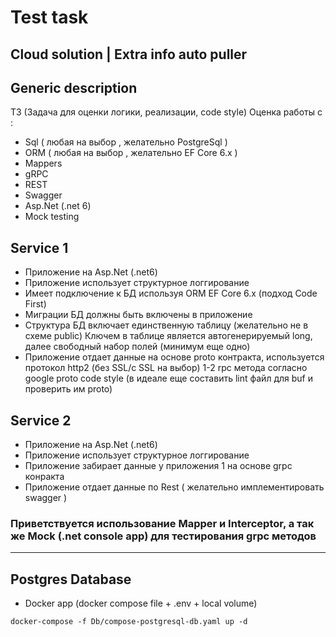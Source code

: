 # Test task #

## Cloud solution | Extra info auto puller ##

## Generic description ##

ТЗ (Задача для оценки логики, реализации, code style)
Оценка работы с :

- Sql ( любая на выбор , желательно PostgreSql )
- ORM ( любая на выбор , желательно EF Core 6.x )
- Mappers
- gRPC
- REST
- Swagger
- Asp.Net (.net 6)
- Mock testing

## Service 1 ##

- Приложение на Asp.Net (.net6)
- Приложение использует структурное логгирование
- Имеет подключение к БД используя ORM EF Core 6.x (подход Code First)
- Миграции БД должны быть включены в приложение
- Структура БД включает единственную таблицу (желательно не в схеме public)
Ключем в таблице является автогенерируемый long, далее свободный набор полей (минимум еще одно)
- Приложение отдает данные на основе proto контракта, используется протокол http2 (без SSL/c SSL на выбор)
1-2 rpc метода согласно google proto code style (в идеале еще составить lint файл для buf и проверить им proto)

## Service 2 ##

- Приложение на Asp.Net (.net6)
- Приложение использует структурное логгирование
- Приложение забирает данные у приложения 1 на основе grpc конракта
- Приложение отдает данные по Rest ( желательно имплементировать swagger )

### Приветствуется использование Mapper и Interceptor, а так же Mock (.net console app) для тестирования grpc методов ###

---

## Postgres Database ##

- Docker app (docker compose file + .env + local volume)

`docker-compose -f Db/compose-postgresql-db.yaml up -d`
